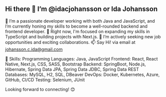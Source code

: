 ## Hi there 👋 I’m @idacjohansson or Ida Johansson

🚀 I’m a passionate developer working with both Java and JavaScript, and I’m currently honing my skills to become a well-rounded backend and frontend developer. 
🌱 Right now, I'm focused on expanding my skills in TypeScript and building projects with Next.js.
👯 I’m actively seeking new job opportunities and exciting collaborations.
📫 Say Hi! via email at johansson.c.ida@gmail.com

🔧 Skills:
Programming Languages: Java, JavaScript
Frontend: React, React Native, Next.js, CSS, SASS, Bootstrap
Backend: SpringBoot, Node.js, Hibernate, Spring Data JPA, Spring Data JDBC, Spring Data REST
Databases: MySQL, H2, SQL, DBeaver
DevOps: Docker, Kubernetes, Azure, GitHub, CI/CD
Testing: Selenium, JUnit

Looking forward to connecting! 😊
